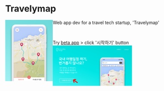 # Travelymap
<p>
Web app dev for a travel tech startup, 'Travelymap'
<img align=left width=30% src="https://github.com/parkyo/Travelymap/blob/master/main.png"/>
</p>
<br>
<p>
Try <a href="https://www.travelymap.com/">beta app</a>
  > click '시작하기' button
<img width=50% src="https://github.com/parkyo/Travelymap/blob/master/betapp_web.png"/>
</p>
